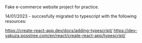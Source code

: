 Fake e-commerce website project for practice. 

14/01/2023 - succesfully migrated to typescript with the following resources:

https://create-react-app.dev/docs/adding-typescript/
https://dev-yakuza.posstree.com/en/react/create-react-app/typescript/
